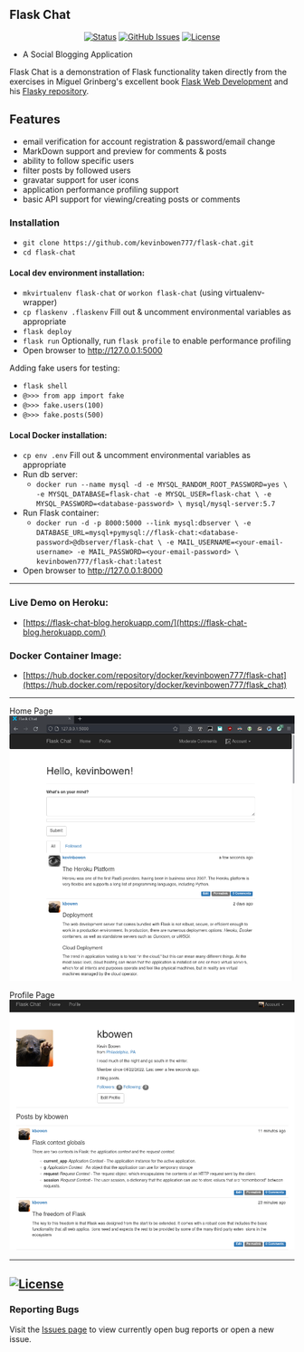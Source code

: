 ## Flask Chat

<div align="center">

  [![Status](https://img.shields.io/badge/status-active-success.svg)]()
  [![GitHub Issues](https://img.shields.io/github/issues/kevinbowen777/flask-chat.svg)](https://github.com/kevinbowen777/flask-chat/issues)
  [![License](https://img.shields.io/badge/license-MIT-blue.svg)](/LICENSE)

</div>

- A Social Blogging Application

Flask Chat is a demonstration of Flask functionality taken directly from the
exercises in Miguel Grinberg's excellent book [Flask Web
Development](http://www.flaskbook.com/) and his [Flasky
repository](https://github.com/miguelgrinberg/flasky).

## Features
 - email verification for account registration & password/email change
 - MarkDown support and preview for comments & posts
 - ability to follow specific users
 - filter posts by followed users
 - gravatar support for user icons
 - application performance profiling support
 - basic API support for viewing/creating posts or comments

### Installation
 - `git clone https://github.com/kevinbowen777/flask-chat.git`
 - `cd flask-chat`
#### Local dev environment installation:
 - `mkvirtualenv flask-chat` or `workon flask-chat` (using virtualenv-wrapper)
 - `cp flaskenv .flaskenv` Fill out & uncomment environmental variables as appropriate
 - `flask deploy`
 - `flask run` Optionally, run `flask profile` to enable performance profiling
 - Open browser to http://127.0.0.1:5000

 Adding fake users for testing:
 - `flask shell`
 - `@>>> from app import fake`
 - `@>>> fake.users(100)`
 - `@>>> fake.posts(500)`

#### Local Docker installation:
 - `cp env .env` Fill out & uncomment environmental variables as appropriate
 - Run db server:
     - `docker run --name mysql -d -e MYSQL_RANDOM_ROOT_PASSWORD=yes \
        -e MYSQL_DATABASE=flask-chat -e MYSQL_USER=flask-chat \
        -e MYSQL_PASSWORD=<database-password> \
        mysql/mysql-server:5.7`
 - Run Flask container:
     - `docker run -d -p 8000:5000 --link mysql:dbserver \
        -e DATABASE_URL=mysql+pymysql://flask-chat:<database-password>@dbserver/flask-chat \
        -e MAIL_USERNAME=<your-email-username> -e MAIL_PASSWORD=<your-email-password> \
        kevinbowen777/flask-chat:latest`
 - Open browser to http://127.0.0.1:8000

---
### Live Demo on Heroku:
 - [https://flask-chat-blog.herokuapp.com/](https://flask-chat-blog.herokuapp.com/)
### Docker Container Image:

 - [https://hub.docker.com/repository/docker/kevinbowen777/flask-chat](https://hub.docker.com/repository/docker/kevinbowen777/flask_chat)
---
Home Page
![Flask Chat Homepage](https://github.com/kevinbowen777/flask-chat/blob/master/images/flask-chat_home.png?raw=true)

Profile Page
![Flask Chat Profile](https://github.com/kevinbowen777/flask-chat/blob/master/images/flask-chat_profile.png?raw=true)

---
[![License](https://img.shields.io/badge/license-MIT-green)](https://github.com/kevinbowen777/flask-chat/-/blob/master/LICENSE)
---
### Reporting Bugs

   Visit the [Issues page](https://github.com/kevinbowen777/flask-chat/issues)
      to view currently open bug reports or open a new issue.
